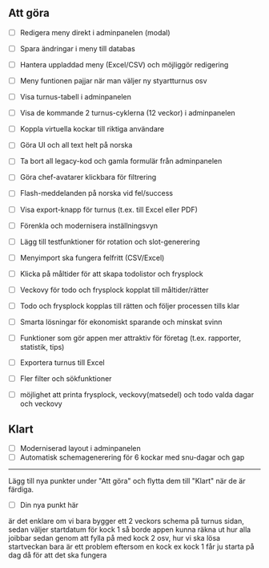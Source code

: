 ## Att göra
 - [ ] Redigera meny direkt i adminpanelen (modal)
 - [ ] Spara ändringar i meny till databas
 - [ ] Hantera uppladdad meny (Excel/CSV) och möjliggör redigering
 - [ ] Meny funtionen pajjar när man väljer ny styartturnus osv
- [ ] Visa turnus-tabell i adminpanelen
- [ ] Visa de kommande 2 turnus-cyklerna (12 veckor) i adminpanelen

- [ ] Koppla virtuella kockar till riktiga användare
- [ ] Göra UI och all text helt på norska
- [ ] Ta bort all legacy-kod och gamla formulär från adminpanelen
- [ ] Göra chef-avatarer klickbara för filtrering
- [ ] Flash-meddelanden på norska vid fel/success
- [ ] Visa export-knapp för turnus (t.ex. till Excel eller PDF)
- [ ] Förenkla och modernisera inställningsvyn
- [ ] Lägg till testfunktioner för rotation och slot-generering
- [ ] Menyimport ska fungera felfritt (CSV/Excel)
- [ ] Klicka på måltider för att skapa todolistor och frysplock
- [ ] Veckovy för todo och frysplock kopplat till måltider/rätter
- [ ] Todo och frysplock kopplas till rätten och följer processen tills klar
- [ ] Smarta lösningar för ekonomiskt sparande och minskat svinn
- [ ] Funktioner som gör appen mer attraktiv för företag (t.ex. rapporter, statistik, tips)
- [ ] Exportera turnus till Excel
- [ ] Fler filter och sökfunktioner
- [ ] möjlighet att printa frysplock, veckovy(matsedel) och todo valda dagar och veckovy
## Klart
- [ ] Moderniserad layout i adminpanelen
- [ ] Automatisk schemagenerering för 6 kockar med snu-dagar och gap
---
Lägg till nya punkter under "Att göra" och flytta dem till "Klart" när de är färdiga.
- [ ] Din nya punkt här

är det enklare om vi bara bygger ett 2 veckors schema på turnus sidan, sedan väljer startdatum för kock 1 så borde appen kunna räkna ut hur alla joibbar sedan genom att fylla på med kock 2 osv, hur vi ska lösa startveckan bara är ett problem eftersom en kock ex kock 1 får ju starta på dag då för att det ska fungera